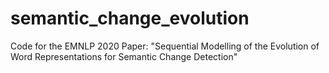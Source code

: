 # semantic_change_evolution
Code for the EMNLP 2020 Paper: "Sequential Modelling of the Evolution of Word Representations for Semantic Change Detection"
